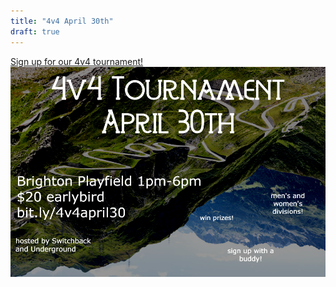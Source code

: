 ```yaml
---
title: "4v4 April 30th"
draft: true
---
```


[Sign up for our 4v4 tournament!](http://bit.ly/4v4april30)
![4v4 tournament flyer](/img/4v4april30.png)
